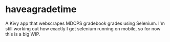 # haveagradetime
A Kivy app that webscrapes MDCPS gradebook grades using Selenium. I'm still working out how exactly I get selenium running on mobile, so for now this is a big WIP.

